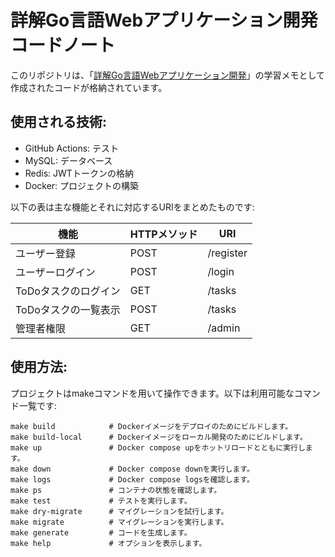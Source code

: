 # 詳解Go言語Webアプリケーション開発 コードノート

このリポジトリは、「[詳解Go言語Webアプリケーション開発](https://www.amazon.co.jp/%E8%A9%B3%E8%A7%A3Go%E8%A8%80%E8%AA%9EWeb%E3%82%A2%E3%83%97%E3%83%AA%E3%82%B1%E3%83%BC%E3%82%B7%E3%83%A7%E3%83%B3%E9%96%8B%E7%99%BA-%E6%B8%85%E6%B0%B4-%E9%99%BD%E4%B8%80%E9%83%8E/dp/4863543727)」の学習メモとして作成されたコードが格納されています。

## 使用される技術:

- GitHub Actions: テスト
- MySQL: データベース
- Redis: JWTトークンの格納
- Docker: プロジェクトの構築

以下の表は主な機能とそれに対応するURIをまとめたものです:

| 機能           | HTTPメソッド | URI        |
| -------------- | ----------- | ---------- |
| ユーザー登録   | POST        | /register  |
| ユーザーログイン | POST        | /login     |
| ToDoタスクのログイン | GET         | /tasks     |
| ToDoタスクの一覧表示 | POST        | /tasks     |
| 管理者権限     | GET         | /admin     |

## 使用方法:

プロジェクトはmakeコマンドを用いて操作できます。以下は利用可能なコマンド一覧です:

```make
make build            # Dockerイメージをデプロイのためにビルドします。
make build-local      # Dockerイメージをローカル開発のためにビルドします。
make up               # Docker compose upをホットリロードとともに実行します。
make down             # Docker compose downを実行します。
make logs             # Docker compose logsを確認します。
make ps               # コンテナの状態を確認します。
make test             # テストを実行します。
make dry-migrate      # マイグレーションを試行します。
make migrate          # マイグレーションを実行します。
make generate         # コードを生成します。
make help             # オプションを表示します。
```